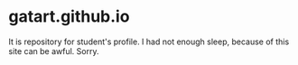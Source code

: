 # gatart.github.io

It is repository for student's profile. I had not enough sleep, because of this site can be awful. Sorry.